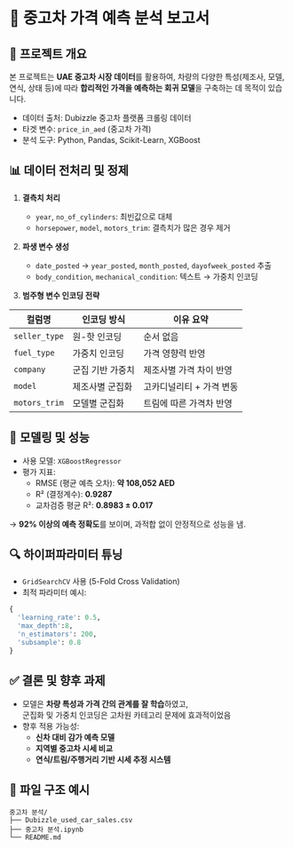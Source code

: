 
# 🚗 중고차 가격 예측 분석 보고서

## 📌 프로젝트 개요

본 프로젝트는 **UAE 중고차 시장 데이터**를 활용하여,
차량의 다양한 특성(제조사, 모델, 연식, 상태 등)에 따라 **합리적인 가격을 예측하는 회귀 모델**을 구축하는 데 목적이 있습니다.

- 데이터 출처: Dubizzle 중고차 플랫폼 크롤링 데이터
- 타겟 변수: `price_in_aed` (중고차 가격)
- 분석 도구: Python, Pandas, Scikit-Learn, XGBoost

## 📊 데이터 전처리 및 정제

1. **결측치 처리**
   - `year`, `no_of_cylinders`: 최빈값으로 대체
   - `horsepower`, `model`, `motors_trim`: 결측치가 많은 경우 제거

2. **파생 변수 생성**
   - `date_posted` → `year_posted`, `month_posted`, `dayofweek_posted` 추출
   - `body_condition`, `mechanical_condition`: 텍스트 → 가중치 인코딩

3. **범주형 변수 인코딩 전략**

| 컬럼명             | 인코딩 방식      | 이유 요약 |
|------------------|------------------|-----------|
| `seller_type`    | 원-핫 인코딩       | 순서 없음 |
| `fuel_type`      | 가중치 인코딩     | 가격 영향력 반영 |
| `company`        | 군집 기반 가중치 | 제조사별 가격 차이 반영 |
| `model`          | 제조사별 군집화   | 고카디널리티 + 가격 변동 |
| `motors_trim`    | 모델별 군집화     | 트림에 따른 가격차 반영 |

## 🧠 모델링 및 성능

- 사용 모델: `XGBoostRegressor`
- 평가 지표:
  - RMSE (평균 예측 오차): **약 108,052 AED**
  - R² (결정계수): **0.9287**
  - 교차검증 평균 R²: **0.8983 ± 0.017**

→ **92% 이상의 예측 정확도**를 보이며, 과적합 없이 안정적으로 성능을 냄.

## 🔍 하이퍼파라미터 튜닝

- `GridSearchCV` 사용 (5-Fold Cross Validation)
- 최적 파라미터 예시:

```python
{
  'learning_rate': 0.5,
  'max_depth':8,
  'n_estimators': 200,
  'subsample': 0.8
}
```

## ✅ 결론 및 향후 과제

- 모델은 **차량 특성과 가격 간의 관계를 잘 학습**하였고,  
  군집화 및 가중치 인코딩은 고차원 카테고리 문제에 효과적이었음
- 향후 적용 가능성:
  - **신차 대비 감가 예측 모델**
  - **지역별 중고차 시세 비교**
  - **연식/트림/주행거리 기반 시세 추정 시스템**

## 📁 파일 구조 예시

```
중고차 분석/
├── Dubizzle_used_car_sales.csv
├── 중고차 분석.ipynb
└── README.md
```
